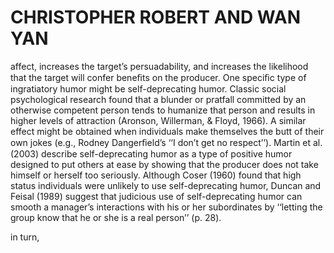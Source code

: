 # CHRISTOPHER ROBERT AND WAN YAN

affect, increases the target’s persuadability, and increases the likelihood that the target will confer beneﬁts on the producer. One speciﬁc type of ingratiatory humor might be self-deprecating humor. Classic social psychological research found that a blunder or pratfall committed by an otherwise competent person tends to humanize that person and results in higher levels of attraction (Aronson, Willerman, & Floyd, 1966). A similar effect might be obtained when individuals make themselves the butt of their own jokes (e.g., Rodney Dangerﬁeld’s ‘‘I don’t get no respect’’). Martin et al. (2003) describe self-deprecating humor as a type of positive humor designed to put others at ease by showing that the producer does not take himself or herself too seriously. Although Coser (1960) found that high status individuals were unlikely to use self-deprecating humor, Duncan and Feisal (1989) suggest that judicious use of self-deprecating humor can smooth a manager’s interactions with his or her subordinates by ‘‘letting the group know that he or she is a real person’’ (p. 28).

in turn,